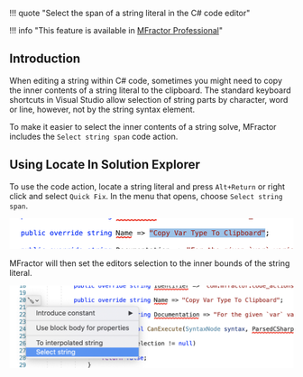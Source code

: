 !!! quote "Select the span of a string literal in the C# code editor"

!!! info "This feature is available in [MFractor Professional](https://www.mfractor.com/products/mfractor-professional)"

## Introduction

When editing a string within C# code, sometimes you might need to copy the inner contents of a string literal to the clipboard. The standard keyboard shortcuts in Visual Studio allow selection of string parts by character, word or line, however, not by the string syntax element.

To make it easier to select the inner contents of a string solve, MFractor includes the `Select string span` code action.

## Using Locate In Solution Explorer

To use the code action, locate a string literal and press `Alt+Return` or right click and select `Quick Fix`. In the menu that opens, choose `Select string span`.

![Invoking the Select String Span from the Quick Fix or Keyboard Shortcut](/img/csharp/code-actions/select-string-span.png)

MFractor will then set the editors selection to the inner bounds of the string literal.

![The result of the Select String Span code action](/img/csharp/code-actions/select-string-span-result.png)
